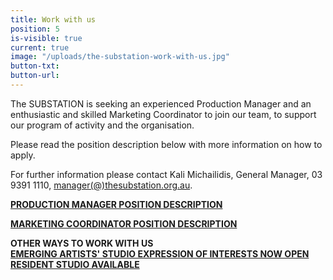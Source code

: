 ```yaml
---
title: Work with us
position: 5
is-visible: true
current: true
image: "/uploads/the-substation-work-with-us.jpg"
button-txt: 
button-url: 
---
```


The SUBSTATION is seeking an experienced Production Manager and an enthusiastic and skilled Marketing Coordinator to join our team, to support our program of activity and the organisation.

Please read the position description below with more information on how to apply. 

For further information please contact Kali Michailidis, General Manager, 03 9391 1110, [manager(@)thesubstation.org.au](mailto:manager@thesubstation.org.au).

**[PRODUCTION MANAGER POSITION DESCRIPTION](/uploads/PRODUCTION%20MANAGER%20Position%20Description.pdf)**

**[MARKETING COORDINATOR POSITION DESCRIPTION](/uploads/Marketing%20Coordinator%20Position%20Description.pdf)**

**OTHER WAYS TO WORK WITH US**<br>
**[EMERGING ARTISTS' STUDIO EXPRESSION OF INTERESTS NOW OPEN](http://thesubstation.org.au/in-development/emerging-artist-studio/)**<br>
**[RESIDENT STUDIO AVAILABLE](http://thesubstation.org.au/residents/resident-studio-available/)**
